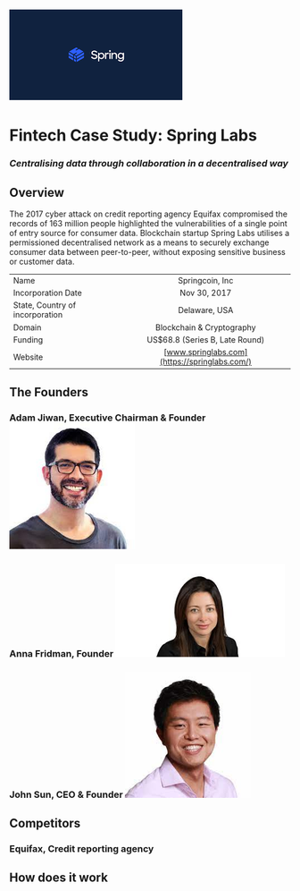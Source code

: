 # ![Spring Labs](/Images/spring-labs-logo.png "This is a Spring Labs logo")
# Fintech Case Study: Spring Labs
### *Centralising data through collaboration in a decentralised way*


## Overview
The 2017 cyber attack on credit reporting agency Equifax compromised the records of 163 million people highlighted the vulnerabilities of a single point of entry source for consumer data. Blockchain startup Spring Labs utilises a permissioned decentralised network as a means to securely exchange consumer data between peer-to-peer, without exposing sensitive business or customer data.



| | |
|------| :--------------:|
| Name | Springcoin, Inc |
| Incorporation Date | Nov 30, 2017 |
| State, Country of incorporation | Delaware, USA |
| Domain | Blockchain & Cryptography |
| Funding | US$68.8 (Series B, Late Round)|
| Website | [www.springlabs.com](https://springlabs.com/)


## The Founders


### Adam Jiwan, Executive Chairman & Founder ![Adam Jiwan](/Images/adam-jiwan.jpeg "Image of Adam Jiwan")

### Anna Fridman, Founder ![Anna Fridman](/Images/anna-fridman.jpeg "Image of Anna Fridman")

### John Sun, CEO & Founder ![John Sun](/Images/john-sun.jpeg "Image of John Sun")


## Competitors
### Equifax, Credit reporting agency




## How does it work

